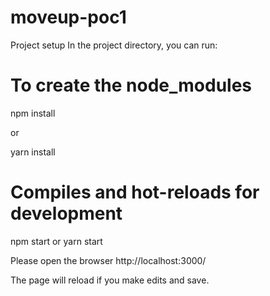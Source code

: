 # moveup-poc1

Project setup
In the project directory, you can run:


# To create the node_modules
npm install

or

yarn install


# Compiles and hot-reloads for development

npm start
or
yarn start

Please open the browser http://localhost:3000/

The page will reload if you make edits and save.


